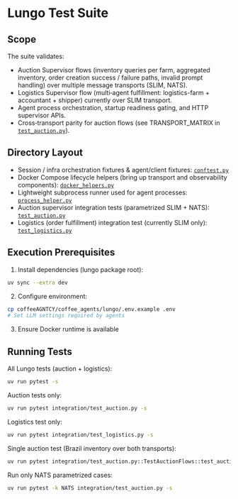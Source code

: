 # Lungo Test Suite

## Scope

The suite validates:
- Auction Supervisor flows (inventory queries per farm, aggregated inventory, order creation success / failure paths, invalid prompt handling) over multiple message transports (SLIM, NATS).
- Logistics Supervisor flow (multi‑agent fulfillment: logistics-farm + accountant + shipper) currently over SLIM transport.
- Agent process orchestration, startup readiness gating, and HTTP supervisor APIs.
- Cross‑transport parity for auction flows (see TRANSPORT_MATRIX in [`test_auction.py`](coffeeAGNTCY/coffee_agents/lungo/tests/integration/test_auction.py:1)).

## Directory Layout

- Session / infra orchestration fixtures & agent/client fixtures: [`conftest.py`](coffeeAGNTCY/coffee_agents/lungo/tests/integration/conftest.py:1)
- Docker Compose lifecycle helpers (bring up transport and observability components): [`docker_helpers.py`](coffeeAGNTCY/coffee_agents/lungo/tests/integration/docker_helpers.py:1)
- Lightweight subprocess runner used for agent processes: [`process_helper.py`](coffeeAGNTCY/coffee_agents/lungo/tests/integration/process_helper.py:1)
- Auction supervisor integration tests (parametrized SLIM + NATS): [`test_auction.py`](coffeeAGNTCY/coffee_agents/lungo/tests/integration/test_auction.py:1)
- Logistics (order fulfillment) integration test (currently SLIM only): [`test_logistics.py`](coffeeAGNTCY/coffee_agents/lungo/tests/integration/test_logistics.py:1)

## Execution Prerequisites

1. Install dependencies (lungo package root):

```bash
uv sync --extra dev
```

2. Configure environment:

```bash
cp coffeeAGNTCY/coffee_agents/lungo/.env.example .env
# Set LLM settings required by agents
```

3. Ensure Docker runtime is available

## Running Tests

All Lungo tests (auction + logistics):

```bash
uv run pytest -s
```

Auction tests only:

```bash
uv run pytest integration/test_auction.py -s
```

Logistics test only:

```bash
uv run pytest integration/test_logistics.py -s
```

Single auction test (Brazil inventory over both transports):

```bash
uv run pytest integration/test_auction.py::TestAuctionFlows::test_auction_brazil_inventory -s
```

Run only NATS parametrized cases:

```bash
uv run pytest -k NATS integration/test_auction.py -s
```
